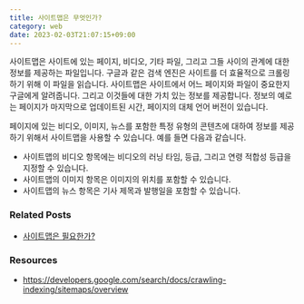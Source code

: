 ```yaml
---
title: 사이트맵은 무엇인가?
category: web
date: 2023-02-03T21:07:15+09:00
---
```


사이트맵은 사이트에 있는 페이지, 비디오, 기타 파일, 그리고 그들 사이의 관계에 대한 정보를 제공하는 파일입니다. 구글과 같은 검색 엔진은 사이트를 더 효율적으로 크롤링하기 위해 이 파일을 읽습니다. 사이트맵은 사이트에서 어느 페이지와 파일이 중요한지 구글에게 알려줍니다. 그리고 이것들에 대한 가치 있는 정보를 제공합니다. 정보의 예로는 페이지가 마지막으로 업데이트된 시간, 페이지의 대체 언어 버전이 있습니다.

페이지에 있는 비디오, 이미지, 뉴스를 포함한 특정 유형의 콘텐츠에 대하여 정보를 제공하기 위해서 사이트맵을 사용할 수 있습니다. 예를 들면 다음과 같습니다.

- 사이트맵의 비디오 항목에는 비디오의 러닝 타임, 등급, 그리고 연령 적합성 등급을 지정할 수 있습니다.
- 사이트맵의 이미지 항목은 이미지의 위치를 포함할 수 있습니다.
- 사이트맵의 뉴스 항목은 기사 제목과 발행일을 포함할 수 있습니다.

### Related Posts

- [사이트맵은 필요한가?](./do-i-need-a-sitemap)

### Resources

- https://developers.google.com/search/docs/crawling-indexing/sitemaps/overview
